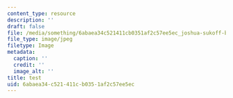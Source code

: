 ```yaml
---
content_type: resource
description: ''
draft: false
file: /media/something/6abaea34c521411cb0351af2c57ee5ec_joshua-sukoff-bagLH2hW5jM-unsplash-min.jpg
file_type: image/jpeg
filetype: Image
metadata:
  caption: ''
  credit: ''
  image_alt: ''
title: test
uid: 6abaea34-c521-411c-b035-1af2c57ee5ec
---
```

